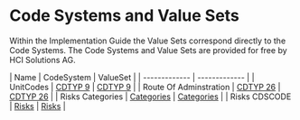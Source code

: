 # Code Systems and Value Sets

Within the Implementation Guide the Value Sets correspond directly to the Code Systems. The Code Systems and Value Sets are provided for free by HCI Solutions AG.

| Name  | CodeSystem | ValueSet    | 
| ------------- | ------------- | 
| UnitCodes  | [CDTYP 9](CodeSystem-chmed16af-codesystem-cdtyp9.html)  | [CDTYP 9](ValueSet-chmed16af-valueset-cdtyp9.html)  | 
| Route Of Adminstration  | [CDTYP 26](CodeSystem-chmed16af-codesystem-cdtyp26.html)  | [CDTYP 26](ValueSet-chmed16af-valueset-cdtyp26.html)  | 
| Risks Categories  | [Categories](CodeSystem-chmed16af-codesystem-risks-category.html)  | [Categories](ValueSet-chmed16af-valueset-risks-category.html)  | 
| Risks CDSCODE  | [Risks](CodeSystem-chmed16af-codesystem-risks-cdscode.html)  | [Risks](ValueSet-chmed16af-valueset-risks-cdscode.html)  | 
